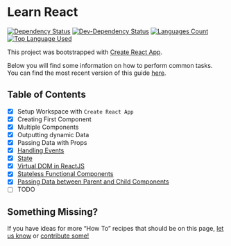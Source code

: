 # Learn React

[![Dependency Status](https://david-dm.org/palashmon/learn-react.svg)](https://david-dm.org/palashmon/learn-react)
[![Dev-Dependency Status](https://david-dm.org/palashmon/learn-react/dev-status.svg)](https://david-dm.org/palashmon/learn-react?type=dev)
[![Languages Count](https://img.shields.io/github/languages/count/palashmon/learn-react.svg)](https://github.com/palashmon/learn-react/search?l=javascript)
[![Top Language Used](https://img.shields.io/github/languages/top/palashmon/learn-react.svg)](https://github.com/palashmon/learn-react/search?l=javascript)
&nbsp;

This project was bootstrapped with [Create React App](https://github.com/facebookincubator/create-react-app).

Below you will find some information on how to perform common tasks.<br>
You can find the most recent version of this guide [here](https://github.com/facebookincubator/create-react-app/blob/master/packages/react-scripts/template/README.md).

## Table of Contents

*   [x] Setup Workspace with `Create React App`
*   [x] Creating First Component
*   [x] Multiple Components
*   [x] Outputting dynamic Data
*   [x] Passing Data with Props
*   [x] [Handling Events][handling_events]
*   [x] [State][state]
*   [x] [Virtual DOM in ReactJS][virtual_dom]
*   [x] [Stateless Functional Components][stateless]
*   [x] [Passing Data between Parent and Child Components][passing-data]
*   [ ] TODO

## Something Missing?

If you have ideas for more “How To” recipes that should be on this page, [let us know](https://github.com/facebookincubator/create-react-app/issues) or [contribute some!](https://github.com/facebookincubator/create-react-app/edit/master/packages/react-scripts/template/README.md)

<!-- All links here -->

[handling_events]: https://reactjs.org/docs/handling-events.html
[state]: https://reactjs.org/docs/state-and-lifecycle.html
[virtual_dom]: https://hackernoon.com/virtual-dom-in-reactjs-43a3fdb1d130
[stateless]: https://medium.com/@joshblack/stateless-components-in-react-0-14-f9798f8b992d
[passing-data]: https://medium.com/@ruthmpardee/passing-data-between-react-components-103ad82ebd17
